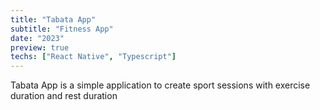 ```yaml
---
title: "Tabata App"
subtitle: "Fitness App"
date: "2023"
preview: true
techs: ["React Native", "Typescript"]
---
```


Tabata App is a simple application to create sport sessions with exercise duration and rest duration